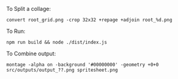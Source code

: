 To Split a collage:
```
convert root_grid.png -crop 32x32 +repage +adjoin root_%d.png
```

To Run:
```
npm run build && node ./dist/index.js
```

To Combine output:
```
montage -alpha on -background '#00000000' -geometry +0+0 src/outputs/output_??.png spritesheet.png
```

